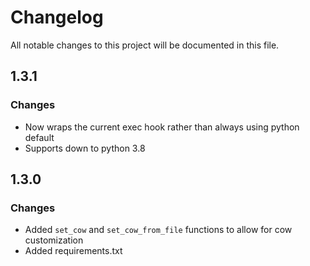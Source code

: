 # Changelog

All notable changes to this project will be documented in this file.

## 1.3.1

### Changes

- Now wraps the current exec hook rather than always using python default
- Supports down to python 3.8

## 1.3.0

### Changes

- Added `set_cow` and `set_cow_from_file` functions to allow for cow
  customization
- Added requirements.txt
